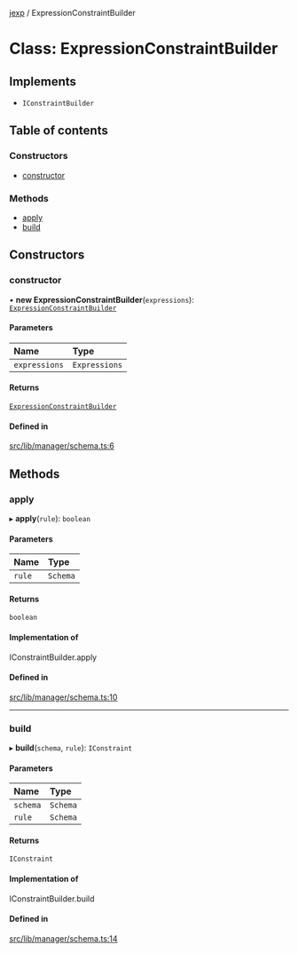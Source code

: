 [jexp](../README.md) / ExpressionConstraintBuilder

# Class: ExpressionConstraintBuilder

## Implements

- `IConstraintBuilder`

## Table of contents

### Constructors

- [constructor](ExpressionConstraintBuilder.md#constructor)

### Methods

- [apply](ExpressionConstraintBuilder.md#apply)
- [build](ExpressionConstraintBuilder.md#build)

## Constructors

### constructor

• **new ExpressionConstraintBuilder**(`expressions`): [`ExpressionConstraintBuilder`](ExpressionConstraintBuilder.md)

#### Parameters

| Name | Type |
| :------ | :------ |
| `expressions` | `Expressions` |

#### Returns

[`ExpressionConstraintBuilder`](ExpressionConstraintBuilder.md)

#### Defined in

[src/lib/manager/schema.ts:6](https://github.com/data7expressions/jexp/blob/634e26e/src/lib/manager/schema.ts#L6)

## Methods

### apply

▸ **apply**(`rule`): `boolean`

#### Parameters

| Name | Type |
| :------ | :------ |
| `rule` | `Schema` |

#### Returns

`boolean`

#### Implementation of

IConstraintBuilder.apply

#### Defined in

[src/lib/manager/schema.ts:10](https://github.com/data7expressions/jexp/blob/634e26e/src/lib/manager/schema.ts#L10)

___

### build

▸ **build**(`schema`, `rule`): `IConstraint`

#### Parameters

| Name | Type |
| :------ | :------ |
| `schema` | `Schema` |
| `rule` | `Schema` |

#### Returns

`IConstraint`

#### Implementation of

IConstraintBuilder.build

#### Defined in

[src/lib/manager/schema.ts:14](https://github.com/data7expressions/jexp/blob/634e26e/src/lib/manager/schema.ts#L14)
